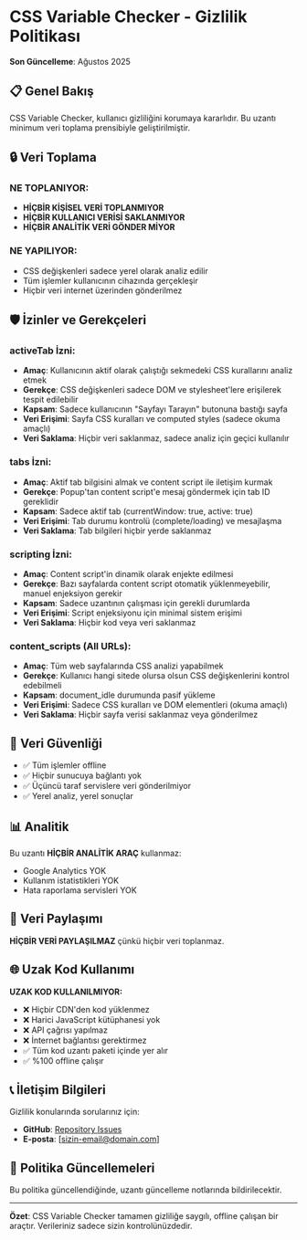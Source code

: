 # CSS Variable Checker - Gizlilik Politikası

**Son Güncelleme**: Ağustos 2025

## 📋 Genel Bakış

CSS Variable Checker, kullanıcı gizliliğini korumaya kararlıdır. Bu uzantı minimum veri toplama prensibiyle geliştirilmiştir.

## 🔒 Veri Toplama

### **NE TOPLANIYOR:**
- **HİÇBİR KİŞİSEL VERİ TOPLANMIYOR**
- **HİÇBİR KULLANICI VERİSİ SAKLANMIYOR**
- **HİÇBİR ANALİTİK VERİ GÖNDER MİYOR**

### **NE YAPILIYOR:**
- CSS değişkenleri sadece yerel olarak analiz edilir
- Tüm işlemler kullanıcının cihazında gerçekleşir
- Hiçbir veri internet üzerinden gönderilmez

## 🛡️ İzinler ve Gerekçeleri

### **activeTab İzni:**
- **Amaç**: Kullanıcının aktif olarak çalıştığı sekmedeki CSS kurallarını analiz etmek
- **Gerekçe**: CSS değişkenleri sadece DOM ve stylesheet'lere erişilerek tespit edilebilir
- **Kapsam**: Sadece kullanıcının "Sayfayı Tarayın" butonuna bastığı sayfa
- **Veri Erişimi**: Sayfa CSS kuralları ve computed styles (sadece okuma amaçlı)
- **Veri Saklama**: Hiçbir veri saklanmaz, sadece analiz için geçici kullanılır

### **tabs İzni:**
- **Amaç**: Aktif tab bilgisini almak ve content script ile iletişim kurmak
- **Gerekçe**: Popup'tan content script'e mesaj göndermek için tab ID gereklidir
- **Kapsam**: Sadece aktif tab (currentWindow: true, active: true)
- **Veri Erişimi**: Tab durumu kontrolü (complete/loading) ve mesajlaşma
- **Veri Saklama**: Tab bilgileri hiçbir yerde saklanmaz

### **scripting İzni:**
- **Amaç**: Content script'in dinamik olarak enjekte edilmesi
- **Gerekçe**: Bazı sayfalarda content script otomatik yüklenmeyebilir, manuel enjeksiyon gerekir
- **Kapsam**: Sadece uzantının çalışması için gerekli durumlarda
- **Veri Erişimi**: Script enjeksiyonu için minimal sistem erişimi
- **Veri Saklama**: Hiçbir kod veya veri saklanmaz

### **content_scripts (All URLs):**
- **Amaç**: Tüm web sayfalarında CSS analizi yapabilmek
- **Gerekçe**: Kullanıcı hangi sitede olursa olsun CSS değişkenlerini kontrol edebilmeli
- **Kapsam**: document_idle durumunda pasif yükleme
- **Veri Erişimi**: Sadece CSS kuralları ve DOM elementleri (okuma amaçlı)
- **Veri Saklama**: Hiçbir sayfa verisi saklanmaz veya gönderilmez

## 🔐 Veri Güvenliği

- ✅ Tüm işlemler offline
- ✅ Hiçbir sunucuya bağlantı yok  
- ✅ Üçüncü taraf servislere veri gönderilmiyor
- ✅ Yerel analiz, yerel sonuçlar

## 📊 Analitik

Bu uzantı **HİÇBİR ANALİTİK ARAÇ** kullanmaz:
- Google Analytics YOK
- Kullanım istatistikleri YOK
- Hata raporlama servisleri YOK

## 🔄 Veri Paylaşımı

**HİÇBİR VERİ PAYLAŞILMAZ** çünkü hiçbir veri toplanmaz.

## 🌐 Uzak Kod Kullanımı

**UZAK KOD KULLANILMIYOR:**
- ❌ Hiçbir CDN'den kod yüklenmez
- ❌ Harici JavaScript kütüphanesi yok
- ❌ API çağrısı yapılmaz
- ❌ İnternet bağlantısı gerektirmez
- ✅ Tüm kod uzantı paketi içinde yer alır
- ✅ %100 offline çalışır

## 📞 İletişim Bilgileri

Gizlilik konularında sorularınız için:
- **GitHub**: [Repository Issues](https://github.com/username/css-variable-checker/issues)
- **E-posta**: [sizin-email@domain.com]

## 🔄 Politika Güncellemeleri

Bu politika güncellendiğinde, uzantı güncelleme notlarında bildirilecektir.

---

**Özet**: CSS Variable Checker tamamen gizliliğe saygılı, offline çalışan bir araçtır. Verileriniz sadece sizin kontrolünüzdedir.

